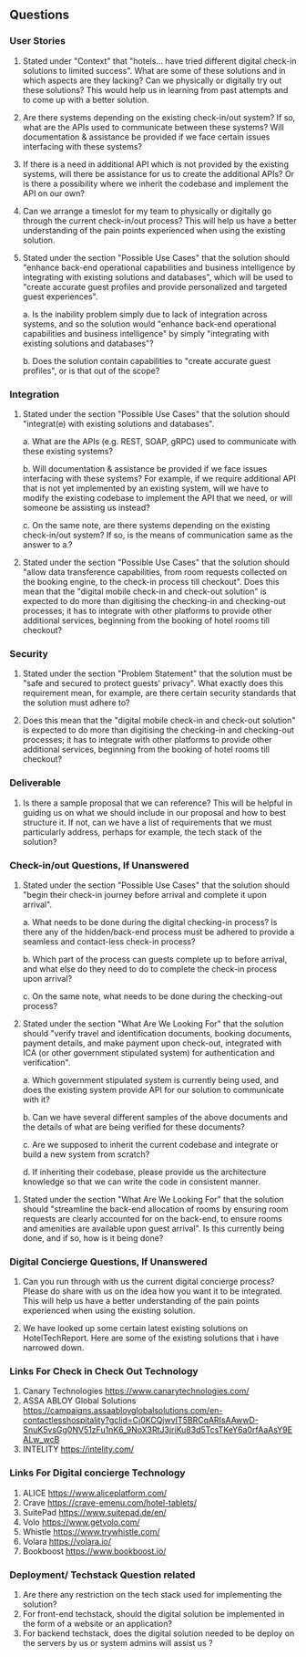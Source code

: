 ## Questions

### User Stories

1. Stated under "Context" that "hotels... have tried different digital check-in solutions to limited success". What are some of these solutions and in which aspects are they lacking? Can we physically or digitally try out these solutions? This would help us in learning from past attempts and to come up with a better solution.

1. Are there systems depending on the existing check-in/out system? If so, what are the APIs used to communicate between these systems? Will documentation & assistance be provided if we face certain issues interfacing with these systems?

1. If there is a need in additional API which is not provided by the existing systems, will there be assistance for us to create the additional APIs? Or is there a possibility where we inherit the codebase and implement the API on our own?

1. Can we arrange a timeslot for my team to physically or digitally go through the current check-in/out process? This will help us have a better understanding of the pain points experienced when using the existing solution.

1. Stated under the section "Possible Use Cases" that the solution should "enhance back-end operational capabilities and business intelligence by integrating with existing solutions and databases", which will be used to "create accurate guest profiles and provide personalized and targeted guest experiences".

   a. Is the inability problem simply due to lack of integration across systems, and so the solution would "enhance back-end operational capabilities and business intelligence" by simply "integrating with existing solutions and databases"?

   b. Does the solution contain capabilities to "create accurate guest profiles", or is that out of the scope?

### Integration

1. Stated under the section "Possible Use Cases" that the solution should "integrat(e) with existing solutions and databases".

   a. What are the APIs (e.g. REST, SOAP, gRPC) used to communicate with these existing systems?

   b. Will documentation & assistance be provided if we face issues interfacing with these systems? For example, if we require additional API that is not yet implemented by an existing system, will we have to modify the existing codebase to implement the API that we need, or will someone be assisting us instead?

   c. On the same note, are there systems depending on the existing check-in/out system? If so, is the means of communication same as the answer to a.?

1. Stated under the section "Possible Use Cases" that the solution should "allow data transference capabilities, from room requests collected on the booking engine, to the check-in process till checkout". Does this mean that the "digital mobile check-in and check-out solution" is expected to do more than digitising the checking-in and checking-out processes; it has to integrate with other platforms to provide other additional services, beginning from the booking of hotel rooms till checkout?

### Security

1. Stated under the section "Problem Statement" that the solution must be "safe and secured to protect guests' privacy". What exactly does this requirement mean, for example, are there certain security standards that the solution must adhere to?

1. Does this mean that the "digital mobile check-in and check-out solution" is expected to do more than digitising the checking-in and checking-out processes; it has to integrate with other platforms to provide other additional services, beginning from the booking of hotel rooms till checkout?

### Deliverable

1. Is there a sample proposal that we can reference? This will be helpful in guiding us on what we should include in our proposal and how to best structure it. If not, can we have a list of requirements that we must particularly address, perhaps for example, the tech stack of the solution?

### Check-in/out Questions, If Unanswered

1. Stated under the section "Possible Use Cases" that the solution should "begin their check-in journey before arrival and complete it upon arrival".

   a. What needs to be done during the digital checking-in process? Is there any of the hidden/back-end process must be adhered to provide a seamless and contact-less check-in process?

   b. Which part of the process can guests complete up to before arrival, and what else do they need to do to complete the check-in process upon arrival?

   c. On the same note, what needs to be done during the checking-out process?

1. Stated under the section "What Are We Looking For" that the solution should "verify travel and identification documents, booking documents, payment details, and make payment upon check-out, integrated with ICA (or other government stipulated system) for authentication and verification".

   a. Which government stipulated system is currently being used, and does the existing system provide API for our solution to communicate with it?

   b. Can we have several different samples of the above documents and the details of what are being verified for these documents?

   c. Are we supposed to inherit the current codebase and integrate or build a new system from scratch?

   d. If inheriting their codebase, please provide us the architecture knowledge so that we can write the code in consistent manner.

1) Stated under the section "What Are We Looking For" that the solution should "streamline the back-end allocation of rooms by ensuring room requests are clearly accounted for on the back-end, to ensure rooms and amenities are available upon guest arrival". Is this currently being done, and if so, how is it being done?

### Digital Concierge Questions, If Unanswered

1. Can you run through with us the current digital concierge process? Please do share with us on the idea how you want it to be integrated. This will help us have a better understanding of the pain points experienced when using the existing solution.

1. We have looked up some certain latest existing solutions on HotelTechReport. Here are some of the existing solutions that i have narrowed down.

### Links For Check in Check Out Technology

1. Canary Technologies https://www.canarytechnologies.com/
1. ASSA ABLOY Global Solutions https://campaigns.assaabloyglobalsolutions.com/en-contactlesshospitality?gclid=Cj0KCQjwvIT5BRCqARIsAAwwD-SnuK5vsGg0NV51zFu1nK6_9NoX3RtJ3jriKu83d5TcsTKeY6a0rfAaAsY9EALw_wcB
1. INTELITY https://intelity.com/

### Links For Digital concierge Technology

1. ALICE https://www.aliceplatform.com/
1. Crave https://crave-emenu.com/hotel-tablets/
1. SuitePad https://www.suitepad.de/en/
1. Volo https://www.getvolo.com/
1. Whistle https://www.trywhistle.com/
1. Volara https://volara.io/
1. Bookboost https://www.bookboost.io/

### Deployment/ Techstack Question related

1.  Are there any restriction on the tech stack used for implementing the solution?
1.  For front-end techstack, should the digital solution be implemented in the form of a website or an application?
1.  For backend techstack, does the digital solution needed to be deploy on the servers by us or system admins will assist us ?
